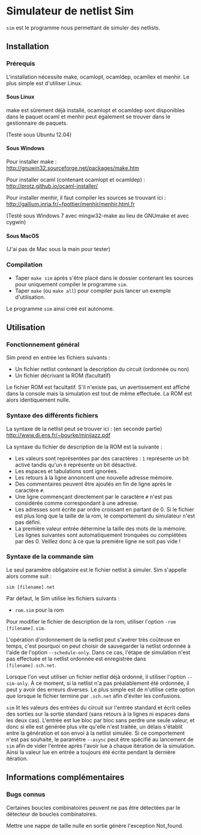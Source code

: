 # Simulateur de netlist Sim #

`sim` est le programme nous permettant de simuler des netlists.


## Installation ##

### Prérequis ###
L'installation nécessite make, ocamlopt, ocamldep, ocamllex et menhir.
Le plus simple est d'utiliser Linux.

#### Sous Linux ####
make est sûrement déjà installé, ocamlopt et ocamldep sont disponibles dans le
paquet ocaml et menhir peut également se trouver dans le gestionnaire de
paquets.

(Testé sous Ubuntu 12.04)

#### Sous Windows ####
Pour installer make :  
	http://gnuwin32.sourceforge.net/packages/make.htm

Pour installer ocaml (contenant ocamlopt et ocamldep) :  
	http://protz.github.io/ocaml-installer/

Pour installer menhir, il faut compiler les sources se trouvant ici :  
	http://gallium.inria.fr/~fpottier/menhir/menhir.html.fr

(Testé sous Windows 7 avec mingw32-make au lieu de GNUmake et avec cygwin)

#### Sous MacOS ####
(J'ai pas de Mac sous la main pour tester)

### Compilation ###
 * Taper `make sim` après s'être placé dans le dossier contenant les sources
   pour uniquement compiler le programme `sim`.
 * Taper `make` (ou `make all`) pour compiler puis lancer un exemple
   d'utilisation.

Le programme `sim` ainsi créé est autonome.



## Utilisation ##
### Fonctionnement général ###
Sim prend en entrée les fichiers suivants :

 * Un fichier netlist contenant la description du circuit (ordonnée ou non)
 * Un fichier décrivant la ROM (facultatif)

Le fichier ROM est facultatif. S'il n'existe pas, un avertissement est affiché
dans la console mais la simulation est tout de même effectuée. La ROM est alors
identiquement nulle.


### Syntaxe des différents fichiers ###
La syntaxe de la netlist peut se trouver ici : (en seconde partie)  
	http://www.di.ens.fr/~bourke/minijazz.pdf

La syntaxe du fichier de description de la ROM est la suivante :

 * Les valeurs sont représentées par des caractères : `1` représente un bit
   activé tandis qu'un `0` représente un bit désactivé.
 * Les espaces et tabulations sont ignorées.
 * Les retours à la ligne annoncent une nouvelle adresse mémoire.
 * Des commentaires peuvent être ajoutés en fin de ligne après le caractère `#`.
 * Une ligne commençant directement par le caractère `#` n'est pas considérée
   comme correspondant à une adresse.
 * Les adresses sont écrite par ordre croissant en partant de 0. Si le fichier
   est plus long que la taille de la rom, le comportement du simulateur n'est pas
   défini.
 * La première valeur entrée détermine la taille des mots de la mémoire. Les
   lignes suivantes sont automatiquement tronquées ou complétées par des 0.
   Veillez donc à ce que la première ligne ne soit pas vide !

### Syntaxe de la commande sim ###
Le seul paramètre obligatoire est le fichier netlist à simuler. Sim s'appelle
alors comme suit :

    sim [filename].net

Par défaut, le Sim utilise les fichiers suivants :

 * `rom.sim` pour la rom

Pour modifier le fichier de description de la rom, utiliser l'option
`-rom [filename].sim`.

L'opération d'ordonnement de la netlist peut s'avérer très coûteuse en temps,
c'est pourquoi on peut choisir de sauvegarder la netlist ordonnée à l'aide de
l'option `--schedule-only`. Dans ce cas, l'étape de simulation n'est pas effectuée
et la netlist ordonnée est enregistrée dans `[filename].sch.net`.

Lorsque l'on veut utiliser un fichier netlist déjà ordonné, il utiliser l'option
`--sim-only`. À ce moment, si la netlist n'a pas préalablement été ordonnée, il
peut y avoir des erreurs diverses. Le plus simple est de n'utilise cette option
que lorsque le fichier termine par `.sch.net` afin d'éviter les confusions.

`sim` lit les valeurs des entrées du circuit sur l'entrée standard et écrit celles
des sorties sur la sortie standard (sans retours à la lignes ni espaces dans les
deux cas). L'entrée est lue bloc par bloc sans perdre une seule valeur, et donc
si elle est générée plus vite qu'elle n'est traitée, un délais s'établit entre
la génération et son envoi à la netlist simulée. Si ce comportement n'est pas
souhaité, le paramètre `--async` peut être spécifié au lancement de `sim` afin
de vider l'entrée après l'avoir lue à chaque itération de la simulation. Ainsi
la valeur lue en entrée a toujours été écrite pendant la dernière itération.

## Informations complémentaires ##
### Bugs connus ###
Certaines boucles combinatoires peuvent ne pas être détectées par le détecteur
de boucles combinatoires.

Mettre une nappe de taille nulle en sortie génère l'exception Not_found.

